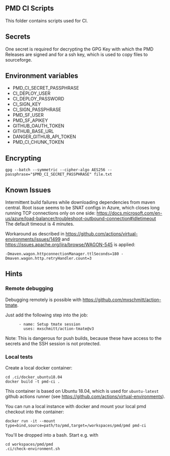## PMD CI Scripts

This folder contains scripts used for CI.

## Secrets

One secret is required for decrypting the GPG Key with which the PMD Releases are signed and
for a ssh key, which is used to copy files to sourceforge.

## Environment variables

* PMD_CI_SECRET_PASSPHRASE
* CI_DEPLOY_USER
* CI_DEPLOY_PASSWORD
* CI_SIGN_KEY
* CI_SIGN_PASSPHRASE
* PMD_SF_USER
* PMD_SF_APIKEY
* GITHUB_OAUTH_TOKEN
* GITHUB_BASE_URL
* DANGER_GITHUB_API_TOKEN
* PMD_CI_CHUNK_TOKEN

## Encrypting

    gpg --batch --symmetric --cipher-algo AES256 --passphrase="$PMD_CI_SECRET_PASSPHRASE" file.txt

## Known Issues

Intermittent build failures while downloading dependencies from maven central.
Root issue seems to be SNAT configs in Azure, which closes long running TCP connections
only on one side: https://docs.microsoft.com/en-us/azure/load-balancer/troubleshoot-outbound-connection#idletimeout
The default timeout is 4 minutes.

Workaround as described in https://github.com/actions/virtual-environments/issues/1499 and
https://issues.apache.org/jira/browse/WAGON-545 is applied:

`-Dmaven.wagon.httpconnectionManager.ttlSeconds=180 -Dmaven.wagon.http.retryHandler.count=3`

## Hints

### Remote debugging

Debugging remotely is possible with <https://github.com/mxschmitt/action-tmate>.

Just add the following step into the job:

```
      - name: Setup tmate session
        uses: mxschmitt/action-tmate@v3
```

Note: This is dangerous for push builds, because these have access to the secrets and the SSH session
is not protected.

### Local tests

Create a local docker container:

```
cd .ci/docker_ubuntu18.04
docker build -t pmd-ci .
```

This container is based on Ubuntu 18.04, which is used for `ubuntu-latest` github actions runner
(see <https://github.com/actions/virtual-environments>).

You can run a local instance with docker and mount your local pmd checkout into the container:

```
docker run -it --mount type=bind,source=path/to/pmd,target=/workspaces/pmd/pmd pmd-ci
```

You'll be dropped into a bash. Start e.g. with

```
cd workspaces/pmd/pmd
.ci/check-environment.sh
```
